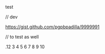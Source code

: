 test

// dev

https://gist.github.com/pgpbpadilla/9999991

// to test as well

.12
3
4
5
6
7
8
9
10
